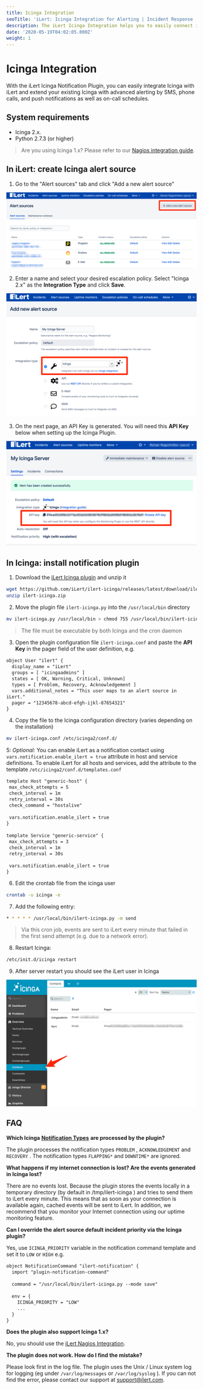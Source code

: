 ```yaml
---
title: Icinga Integration
seoTitle: 'iLert: Icinga Integration for Alerting | Incident Response | Uptime'
description: The iLert Icinga Integration helps you to easily connect iLert with Icinga.
date: '2020-05-19T04:02:05.000Z'
weight: 1
---
```


# Icinga Integration

With the iLert Icinga Notification Plugin, you can easily integrate Icinga with iLert and extend your existing Icinga with advanced alerting by SMS, phone calls, and push notifications as well as on-call schedules.

## System requirements <a id="requirements"></a>

* Icinga 2.x.
* Python 2.7.3 \(or higher\)

> Are you using Icinga 1.x? Please refer to our [Nagios integration guide](/integrations/nagios).

## In iLert: create Icinga alert source <a id="create-alarm-source"></a>

1. Go to the "Alert sources" tab and click "Add a new alert source"

![](../.gitbook/assets/ici1.png)

 2. Enter a name and select your desired escalation policy. Select "Icinga 2.x" as the **Integration Type** and click **Save**.

![](../.gitbook/assets/ici2.png)

 3. On the next page, an API Key is generated. You will need this **API Key** below when setting up the Icinga Plugin.

![](../.gitbook/assets/ici3.png)

## In Icinga: install notification plugin <a id="in-icinga"></a>

1. Download the [iLert Icinga plugin](https://github.com/iLert/ilert-icinga) and unzip it

```bash
wget https://github.com/iLert/ilert-icinga/releases/latest/download/ilert-icinga.zip
unzip ilert-icinga.zip
```

2. Move the plugin file `ilert-icinga.py` into the `/usr/local/bin` directory 

```bash
mv ilert-icinga.py /usr/local/bin > chmod 755 /usr/local/bin/ilert-icinga.py
```

> The file must be executable by both Icinga and the cron daemon

3. Open the plugin configuration file `ilert-icinga.conf` and paste the **API Key** in the pager field of the user definition, e.g.

```text
object User "ilert" {
  display_name = "iLert"
  groups = [ "icingaadmins" ]
  states = [ OK, Warning, Critical, Unknown]
  types = [ Problem, Recovery, Acknowledgement ]
  vars.additional_notes = "This user maps to an alert source in iLert."
  pager = "12345678-abcd-efgh-ijkl-87654321"
}
```

4. Copy the file to the Icinga configuration directory \(varies depending on the installation\)

```bash
mv ilert-icinga.conf /etc/icinga2/conf.d/
```

5: _Optional:_ You can enable iLert as a notification contact using `vars.notification.enable_ilert = true` attribute in host and service definitions. To enable iLert for all hosts and services, add the attribute to the template `/etc/icinga2/conf.d/templates.conf`

```text
template Host "generic-host" {
 max_check_attempts = 5
 check_interval = 1m
 retry_interval = 30s 
 check_command = "hostalive"  

 vars.notification.enable_ilert = true
} 

template Service "generic-service" {
 max_check_attempts = 3
 check_interval = 1m
 retry_interval = 30s  

 vars.notification.enable_ilert = true 
}
```

6. Edit the crontab file from the icinga user

```bash
crontab -u icinga -e
```

7. Add the following entry:

```bash
* * * * * /usr/local/bin/ilert-icinga.py -m send
```

> Via this cron job, events are sent to iLert every minute that failed in the first send attempt \(e.g. due to a network error\).

8. Restart Icinga:

```bash
/etc/init.d/icinga restart
```

9. After server restart you should see the iLert user in Icinga

![](../.gitbook/assets/ici4.png)

## FAQ <a id="faq"></a>

**Which Icinga** [**Notification Types**](https://icinga.com/docs/icinga2/latest/doc/09-object-types/#notification) **are processed by the plugin?**

The plugin processes the notification types `PROBLEM` , `ACKNOWLEDGEMENT` and `RECOVERY` . The notification types `FLAPPING*` and `DOWNTIME*` are ignored.

**What happens if my internet connection is lost? Are the events generated in Icinga lost?**

There are no events lost. Because the plugin stores the events locally in a temporary directory \(by default in /tmp/ilert-icinga \) and tries to send them to iLert every minute. This means that as soon as your connection is available again, cached events will be sent to iLert. In addition, we recommend that you monitor your Internet connection using our uptime monitoring feature.

**Can I override the alert source default incident priority via the Icinga plugin?**

Yes, use `ICINGA_PRIORITY` variable in the notification command template and set it to `LOW` or `HIGH` e.g.

```text
object NotificationCommand "ilert-notification" {
  import "plugin-notification-command"

  command = "/usr/local/bin/ilert-icinga.py --mode save"

  env = {
    ICINGA_PRIORITY = "LOW"
    ...
  }
}
```

**Does the plugin also support Icinga 1.x?**

No, you should use the [iLert Nagios Integration](/integrations/nagios).

**The plugin does not work. How do I find the mistake?**

Please look first in the log file. The plugin uses the Unix / Linux system log for logging \(eg under `/var/log/messages` or `/var/log/syslog` \). If you can not find the error, please contact our support at [support@ilert.com](mailto:support@ilert.com).

